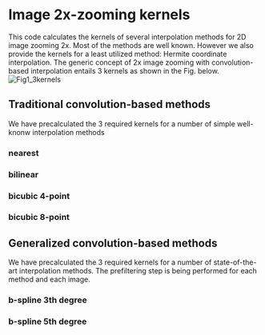# Image 2x-zooming kernels
This code calculates the kernels of several interpolation methods for 2D image zooming 2x. Most of the methods are well known. However we also provide the kernels for a least utilized method: Hermite coordinate interpolation.
The generic concept of 2x image zooming with convolution-based interpolation entails 3 kernels as shown in the Fig. below.
![Fig1_3kernels](https://github.com/kdelimpasis/Image-2x-zooming-kernels/assets/94488062/6b54dc68-9e7f-4c54-8a0c-ed50254d86b8)
## Traditional convolution-based methods
We have precalculated the 3 required kernels for a number of simple well-knonw interpolation methods
### nearest
### bilinear 
### bicubic 4-point
### bicubic 8-point
## Generalized convolution-based methods
We have precalculated the 3 required kernels for a number of state-of-the-art interpolation methods. The prefiltering step is being performed for each method and each image.
### b-spline 3th degree
### b-spline 5th degree

